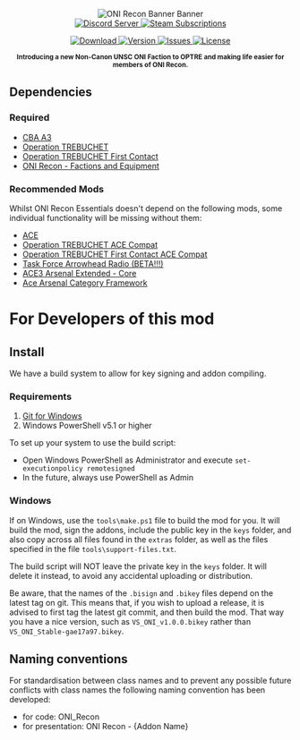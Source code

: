 <p align="center">
	<img src="https://github.com/Viking-Studios-Arma/ONI_Recon_Essentials/blob/5d17ad1523638d20144793f82f990c9eececcb5a/Falcon%20flight%20banner%20W-logo.png" alt="ONI Recon Banner Banner" />
	<br />
	<a href="https://discord.gg/9pJTHHzaFC">
		<img src="https://img.shields.io/discord/1032437213100777502.svg?label=Discord&logo=Discord&colorB=7289da&style=for-the-badge" alt="Discord Server">
	</a>
	<a href="https://steamcommunity.com/sharedfiles/filedetails/?id=2877010969">
		<img src="https://img.shields.io/steam/subscriptions/2877010969?style=for-the-badge" alt="Steam Subscriptions">
	</a>
	
</p>
</p>
<p align="center">
	<a href="https://steamcommunity.com/sharedfiles/filedetails/?id=2265703421">
		<img src="https://img.shields.io/steam/size/2265703421?label=Download&logo=steam" alt="Download" />
	</a>
	<a href="https://github.com/Viking-Studios-Arma/ONI_Recon_Factions/releases">
		<img src="https://img.shields.io/github/release/Viking-Studios-Arma/ONI_Recon_Factions.svg?label=Version" alt="Version" />
	</a>
	<a href="https://github.com/Viking-Studios-Arma/ONI_Recon_Factions/issues">
		<img src="http://img.shields.io/github/issues-raw/Viking-Studios-Arma/ONI_Recon_Factions.svg?label=Issues&style=flat" alt="Issues" />
	</a>
	<a href="Viking-Studios-Arma/ONI_Recon_Factions/blob/main/LICENSE">
		<img src="https://img.shields.io/github/license/Viking-Studios-Arma/ONI_Recon_Factions.svg?style=flat&label=Licence" alt="License">
	</a>
</p>

<p align="center"><sup><strong>Introducing a new Non-Canon UNSC ONI Faction to OPTRE and making life easier for members of ONI Recon.</strong></sup></p>

## Dependencies
### Required
- [CBA A3](https://steamcommunity.com/sharedfiles/filedetails/?id=450814997)
- [Operation TREBUCHET](https://steamcommunity.com/workshop/filedetails/?id=769440155)
- [Operation TREBUCHET First Contact](https://steamcommunity.com/workshop/filedetails/?id=1572627279)
- [ONI Recon - Factions and Equipment](https://steamcommunity.com/sharedfiles/filedetails/?id=2877010969)

### Recommended Mods
Whilst ONI Recon Essentials doesn't depend on the following mods, some individual functionality will be missing without them:
- [ACE](https://steamcommunity.com/workshop/filedetails/?id=463939057)
- [Operation TREBUCHET ACE Compat](https://steamcommunity.com/workshop/filedetails/?id=1267657613)
- [Operation TREBUCHET First Contact ACE Compat](https://steamcommunity.com/workshop/filedetails/?id=1572642262)
- [Task Force Arrowhead Radio (BETA!!!)](https://steamcommunity.com/workshop/filedetails/?id=894678801)
- [ACE3 Arsenal Extended - Core](https://steamcommunity.com/sharedfiles/filedetails/?id=2522638637)
- [Ace Arsenal Category Framework](https://steamcommunity.com/sharedfiles/filedetails/?id=2850254784)

# For Developers of this mod
## Install
We have a build system to allow for key signing and addon compiling.

### Requirements
1. [Git for Windows](https://git-scm.com/download/win)
1. Windows PowerShell v5.1 or higher

To set up your system to use the build script:
- Open Windows PowerShell as Administrator and execute `set-executionpolicy remotesigned`
- In the future, always use PowerShell as Admin

### Windows
If on Windows, use the `tools\make.ps1` file to build the mod for you. It will build the mod, sign the addons, include the public key in the `keys` folder, and also copy across all files found in the `extras` folder, as well as the files specified in the file `tools\support-files.txt`.

The build script will NOT leave the private key in the `keys` folder. It will delete it instead, to avoid any accidental uploading or distribution.

Be aware, that the names of the `.bisign` and `.bikey` files depend on the latest tag on git. This means that, if you wish to upload a release, it is advised to first tag the latest git commit, and then build the mod. That way you have a nice version, such as `VS_ONI_v1.0.0.bikey` rather than `VS_ONI_Stable-gae17a97.bikey`.
## Naming conventions
For standardisation between class names and to prevent any possible future conflicts with class names the following naming convention has been developed:
- for code: ONI_Recon
- for presentation: ONI Recon - {Addon Name}
</p>
<br />
